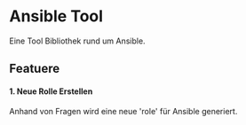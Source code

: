 Ansible Tool
============

Eine Tool Bibliothek rund um Ansible.

## Featuere

#### 1. Neue Rolle Erstellen

Anhand von Fragen wird eine neue 'role' für Ansible generiert.
